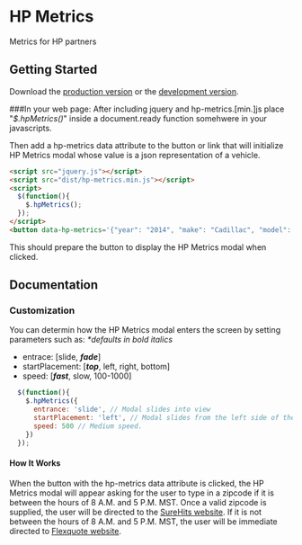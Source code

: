 # HP Metrics

Metrics for HP partners

## Getting Started

Download the [production version][min] or the [development version][max].

[min]: https://github.com/colevoss/hp_metrics/blob/master/dist/scripts/hp-metrics.min.js
[max]: https://github.com/colevoss/hp_metrics/blob/master/dist/scripts/hp-metrics.js

###In your web page:
After including jquery and hp-metrics.[min.]js place "_$.hpMetrics()_" inside a document.ready function somehwere in your javascripts.

Then add a hp-metrics data attribute to the button or link that will initialize HP Metrics modal whose value is a json representation of a vehicle.
```html
<script src="jquery.js"></script>
<script src="dist/hp-metrics.min.js"></script>
<script>
  $(function(){
    $.hpMetrics();
  });
</script>
<button data-hp-metrics='{"year": "2014", "make": "Cadillac", "model": "ATS"}'></button>
```
This should prepare the button to display the HP Metrics modal when clicked.

## Documentation
### Customization
You can determin how the HP Metrics modal enters the screen by setting parameters such as:
_*defaults in bold italics_
* entrace: [slide, _**fade**_]
* startPlacement: [_**top**_, left, right, bottom]
* speed: [_**fast**_, slow, 100-1000]
```javascript
  $(function(){
    $.hpMetrics({
      entrance: 'slide', // Modal slides into view
      startPlacement: 'left', // Modal slides from the left side of the screen.
      speed: 500 // Medium speed.
    })
  });
```

#### How It Works
When the button with the hp-metrics data attribute is clicked, the HP Metrics modal will appear asking for the user to type in a zipcode if it is between the hours of 8 A.M. and 5 P.M. MST. Once a valid zipcode is supplied, the user will be directed to the [SureHits website][surehits]. If it is not between the hours of 8 A.M. and 5 P.M. MST, the user will be immediate directed to [Flexquote website][flexquote].

[surehits]: https://www.surehits.com/
[flexquote]: http://www.flexquote.com/auto-insurance

